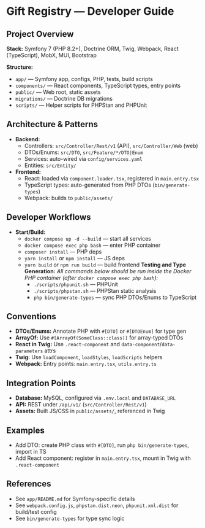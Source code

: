 # Gift Registry — Developer Guide

## Project Overview
**Stack:** Symfony 7 (PHP 8.2+), Doctrine ORM, Twig, Webpack, React (TypeScript), MobX, MUI, Bootstrap

**Structure:**
- `app/` — Symfony app, configs, PHP, tests, build scripts
- `components/` — React components, TypeScript types, entry points
- `public/` — Web root, static assets
- `migrations/` — Doctrine DB migrations
- `scripts/` — Helper scripts for PHPStan and PHPUnit

## Architecture & Patterns
- **Backend:**
	- Controllers: `src/Controller/Rest/v1` (API), `src/Controller/Web` (web)
	- DTOs/Enums: `src/DTO`, `src/Feature/*/DTO|Enum`
	- Services: auto-wired via `config/services.yaml`
	- Entities: `src/Entity/`
- **Frontend:**
	- React: loaded via `component.loader.tsx`, registered in `main.entry.tsx`
	- TypeScript types: auto-generated from PHP DTOs (`bin/generate-types`)
	- Webpack: builds to `public/assets/`

## Developer Workflows
- **Start/Build:**
	- `docker compose up -d --build` — start all services
	- `docker compose exec php bash` — enter PHP container
	- `composer install` — PHP deps
	- `yarn install` or `npm install` — JS deps
	- `yarn build` or `npm run build` — build frontend
**Testing and Type Generation:**
	_All commands below should be run inside the Docker PHP container (after `docker compose exec php bash`):_
		- `./scripts/phpunit.sh` — PHPUnit
		- `./scripts/phpstan.sh` — PHPStan static analysis
		- `php bin/generate-types` — sync PHP DTOs/Enums to TypeScript

## Conventions
- **DTOs/Enums:** Annotate PHP with `#[DTO]` or `#[DTOEnum]` for type gen
- **ArrayOf:** Use `#[ArrayOf(SomeClass::class)]` for array-typed DTOs
- **React in Twig:** Use `.react-component` and `data-component`/`data-parameters` attrs
- **Twig:** Use `loadComponent`, `loadStyles`, `loadScripts` helpers
- **Webpack:** Entry points: `main.entry.tsx`, `utils.entry.ts`

## Integration Points
- **Database:** MySQL, configured via `.env.local` and `DATABASE_URL`
- **API:** REST under `/api/v1/` (`src/Controller/Rest/v1`)
- **Assets:** Built JS/CSS in `public/assets/`, referenced in Twig

## Examples
- Add DTO: create PHP class with `#[DTO]`, run `php bin/generate-types`, import in TS
- Add React component: register in `main.entry.tsx`, mount in Twig with `.react-component`

## References
- See `app/README.md` for Symfony-specific details
- See `webpack.config.js`, `phpstan.dist.neon`, `phpunit.xml.dist` for build/test config
- See `bin/generate-types` for type sync logic
